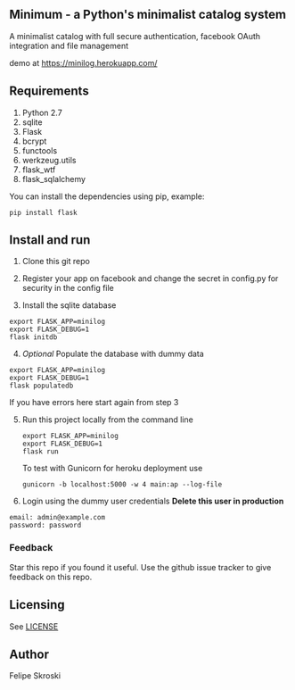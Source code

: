 ## Minimum - a Python's minimalist catalog system

A minimalist catalog with full secure authentication, facebook OAuth integration and file management

demo at https://minilog.herokuapp.com/

## Requirements
1. Python 2.7
2. sqlite
3. Flask
4. bcrypt
5. functools
6. werkzeug.utils
7. flask_wtf
8. flask_sqlalchemy

You can install the dependencies using pip, example:
```
pip install flask
```

## Install and run
1. Clone this git repo

2. Register your app on facebook and change the secret in config.py for security in the config file

3. Install the sqlite database
  ```
  export FLASK_APP=minilog
  export FLASK_DEBUG=1
  flask initdb
  ```

4. _Optional_ Populate the database with dummy data
  ```
  export FLASK_APP=minilog
  export FLASK_DEBUG=1
  flask populatedb
  ```
  If you have errors here start again from step 3

5. Run this project locally from the command line

   ```
   export FLASK_APP=minilog
   export FLASK_DEBUG=1
   flask run
   ```
   To test with Gunicorn for heroku deployment use
   ```
   gunicorn -b localhost:5000 -w 4 main:ap --log-file
   ```

6. Login using the dummy user credentials **Delete this user in production**

  ```
  email: admin@example.com
  password: password
  ```


### Feedback
Star this repo if you found it useful. Use the github issue tracker to give
feedback on this repo.

## Licensing
See [LICENSE](LICENSE)

## Author
Felipe Skroski
